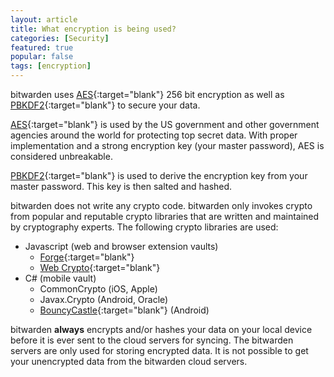 ```yaml
---
layout: article
title: What encryption is being used?
categories: [Security]
featured: true
popular: false
tags: [encryption]
---
```


bitwarden uses [AES][aes]{:target="blank"} 256 bit encryption as well as [PBKDF2][pbkdf2]{:target="blank"} to secure your data.

[AES][aes]{:target="blank"} is used by the US government and other government agencies around the world for protecting top secret data. With proper implementation and a strong encryption key (your master password), AES is considered unbreakable.

[PBKDF2][pbkdf2]{:target="blank"} is used to derive the encryption key from your master password. This key is then salted and hashed.

bitwarden does not write any crypto code. bitwarden only invokes crypto from popular and reputable crypto libraries that are written and maintained by cryptography experts. The following crypto libraries are used:

- Javascript (web and browser extension vaults)
  - [Forge][forge]{:target="blank"}
  - [Web Crypto][webcrypto]{:target="blank"}
- C# (mobile vault)
  - CommonCrypto (iOS, Apple)
  - Javax.Crypto (Android, Oracle)
  - [BouncyCastle][bouncy]{:target="blank"} (Android)

bitwarden **always** encrypts and/or hashes your data on your local device before it is ever sent to the cloud servers for syncing. The bitwarden servers are only used for storing encrypted data. It is not possible to get your unencrypted data from the bitwarden cloud servers.

[aes]: https://en.wikipedia.org/wiki/Advanced_Encryption_Standard
[pbkdf2]: https://en.wikipedia.org/wiki/PBKDF2
[forge]: https://github.com/digitalbazaar/forge
[webcrypto]: https://w3c.github.io/webcrypto/Overview.html
[bouncy]: http://www.bouncycastle.org/csharp/
